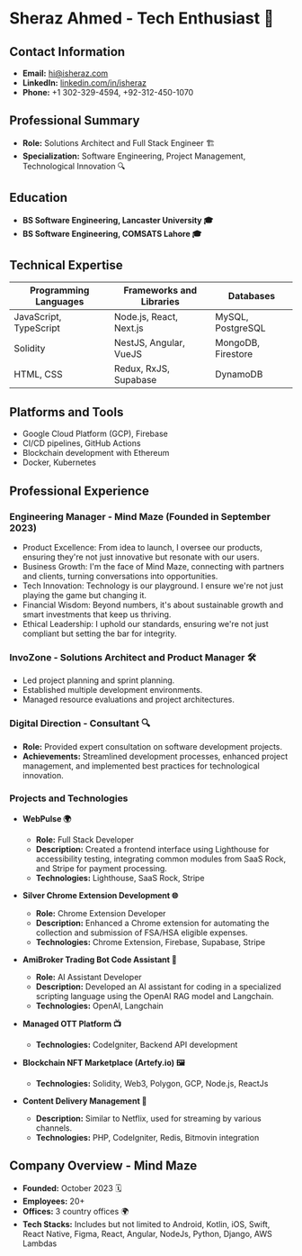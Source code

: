 # Sheraz Ahmed - Tech Enthusiast 🌟

## Contact Information
- **Email:** hi@isheraz.com
- **LinkedIn:** [linkedin.com/in/isheraz](https://www.linkedin.com/in/isheraz)
- **Phone:** +1 302-329-4594, +92-312-450-1070

## Professional Summary
- **Role:** Solutions Architect and Full Stack Engineer 🏗️
- **Specialization:** Software Engineering, Project Management, Technological Innovation 🔍

## Education
- **BS Software Engineering, Lancaster University 🎓**
- **BS Software Engineering, COMSATS Lahore 🎓**

## Technical Expertise

| Programming Languages | Frameworks and Libraries    | Databases           |
|-----------------------|-----------------------------|---------------------|
| JavaScript, TypeScript| Node.js, React, Next.js     | MySQL, PostgreSQL   |
| Solidity              | NestJS, Angular, VueJS      | MongoDB, Firestore  |
| HTML, CSS             | Redux, RxJS, Supabase       | DynamoDB            |

## Platforms and Tools
- Google Cloud Platform (GCP), Firebase
- CI/CD pipelines, GitHub Actions
- Blockchain development with Ethereum
- Docker, Kubernetes

## Professional Experience

### Engineering Manager - Mind Maze (Founded in September 2023) 
- Product Excellence: From idea to launch, I oversee our products, ensuring they're not just innovative but resonate with our users.
- Business Growth: I'm the face of Mind Maze, connecting with partners and clients, turning conversations into opportunities.
- Tech Innovation: Technology is our playground. I ensure we're not just playing the game but changing it.
- Financial Wisdom: Beyond numbers, it's about sustainable growth and smart investments that keep us thriving.
- Ethical Leadership: I uphold our standards, ensuring we're not just compliant but setting the bar for integrity.


### InvoZone - Solutions Architect and Product Manager 🛠️
- Led project planning and sprint planning.
- Established multiple development environments.
- Managed resource evaluations and project architectures.

### Digital Direction - Consultant 🔍
- **Role:** Provided expert consultation on software development projects.
- **Achievements:** Streamlined development processes, enhanced project management, and implemented best practices for technological innovation.

### Projects and Technologies
- **WebPulse 🌍**
  - **Role:** Full Stack Developer
  - **Description:** Created a frontend interface using Lighthouse for accessibility testing, integrating common modules from SaaS Rock, and Stripe for payment processing.
  - **Technologies:** Lighthouse, SaaS Rock, Stripe

- **Silver Chrome Extension Development 🌐**
  - **Role:** Chrome Extension Developer
  - **Description:** Enhanced a Chrome extension for automating the collection and submission of FSA/HSA eligible expenses.
  - **Technologies:** Chrome Extension, Firebase, Supabase, Stripe

- **AmiBroker Trading Bot Code Assistant 🤖**
  - **Role:** AI Assistant Developer
  - **Description:** Developed an AI assistant for coding in a specialized scripting language using the OpenAI RAG model and Langchain.
  - **Technologies:** OpenAI, Langchain

- **Managed OTT Platform 📺**
  - **Technologies:** CodeIgniter, Backend API development

- **Blockchain NFT Marketplace (Artefy.io) 🖼️**
  - **Technologies:** Solidity, Web3, Polygon, GCP, Node.js, ReactJs

- **Content Delivery Management 📡**
  - **Description:** Similar to Netflix, used for streaming by various channels.
  - **Technologies:** PHP, CodeIgniter, Redis, Bitmovin integration

## Company Overview - Mind Maze
- **Founded:** October 2023 🗓️
- **Employees:** 20+
- **Offices:** 3 country offices 🌍
- **Tech Stacks:** Includes but not limited to Android, Kotlin, iOS, Swift, React Native, Figma, React, Angular, NodeJs, Python, Django, AWS Lambdas

